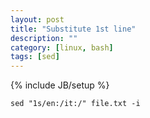 ```yaml
---
layout: post
title: "Substitute 1st line"
description: ""
category: [linux, bash]
tags: [sed]
---
```

{% include JB/setup %}


    sed "1s/en:/it:/" file.txt -i